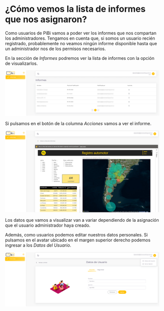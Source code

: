 # ¿Cómo vemos la lista de informes que nos asignaron? 

Como usuarios de PiBi vamos a poder ver los informes que nos compartan los administradores. Tengamos en cuenta que, si somos un usuario recién registrado, probablemente no veamos ningún informe disponible hasta que un administrador nos de los permisos necesarios. 

En la sección de *Informes* podremos ver la lista de informes con la opción de visualizarlos.  

![usuario1](Media/Usuario%20Comun/informes%20Usuario%20Comun.PNG)

Si pulsamos en el botón de la columna *Acciones* vamos a ver el informe.

![usuario1](Media/Informes/Informe%20Embedded.PNG)

Los datos que vamos a visualizar van a variar dependiendo de la asignación que el usuario administrador haya creado. 

Además, como usuarios podemos editar nuestros datos personales. Si pulsamos en el avatar ubicado en el margen superior derecho podemos ingresar a los *Datos del Usuario*. 

![usuario1](Media/Usuario%20Comun/Datos%20Usuario.PNG)





